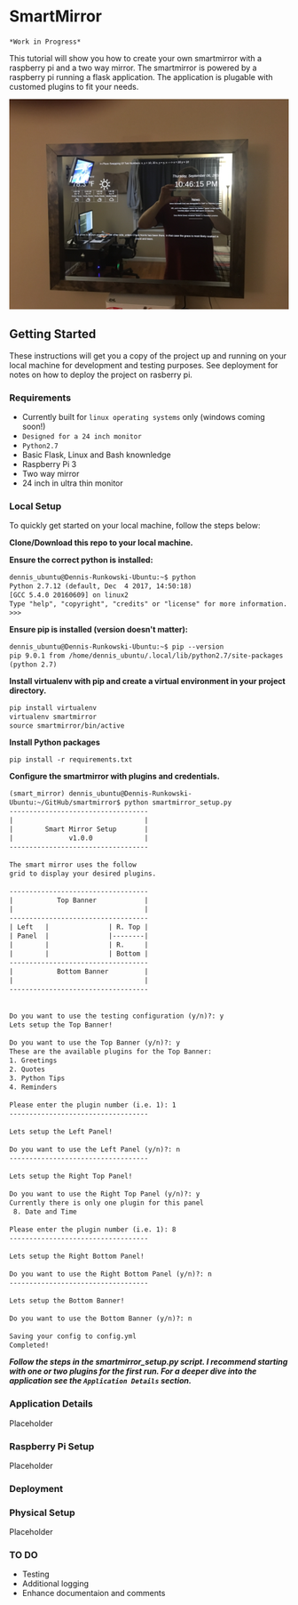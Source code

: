 # SmartMirror
`*Work in Progress*`

This tutorial will show you how to create your own smartmirror with a raspberry pi and a two way mirror. The smartmirror is powered by a raspberry pi running a flask application. The application is plugable with customed plugins to fit your needs.

![Alt text](img/smartmirror.JPG?raw=true "Smartmirror")

## Getting Started
These instructions will get you a copy of the project up and running on your local machine for development and testing purposes. See deployment for notes on how to deploy the project on rasberry pi.
### Requirements
* Currently built for `linux operating systems` only (windows coming soon!)
* `Designed for a 24 inch monitor`
* `Python2.7`
* Basic Flask, Linux and Bash knownledge
* Raspberry Pi 3
* Two way mirror
* 24 inch in ultra thin monitor

### Local Setup
To quickly get started on your local machine, follow the steps below:

**Clone/Download this repo to your local machine.**

**Ensure the correct python is installed:**
```
dennis_ubuntu@Dennis-Runkowski-Ubuntu:~$ python
Python 2.7.12 (default, Dec  4 2017, 14:50:18) 
[GCC 5.4.0 20160609] on linux2
Type "help", "copyright", "credits" or "license" for more information.
>>> 
```
**Ensure pip is installed (version doesn't matter):**
```
dennis_ubuntu@Dennis-Runkowski-Ubuntu:~$ pip --version
pip 9.0.1 from /home/dennis_ubuntu/.local/lib/python2.7/site-packages (python 2.7)

```
**Install virtualenv with pip and create a virtual environment in your project directory.**
```
pip install virtualenv
virtualenv smartmirror
source smartmirror/bin/active
```
**Install Python packages**
```
pip install -r requirements.txt
```
**Configure the smartmirror with plugins and credentials.**
```
(smart_mirror) dennis_ubuntu@Dennis-Runkowski-Ubuntu:~/GitHub/smartmirror$ python smartmirror_setup.py 
-----------------------------------
|                                 |
|        Smart Mirror Setup       |
|              v1.0.0             |
-----------------------------------
   
The smart mirror uses the follow
grid to display your desired plugins.
 
-----------------------------------
|           Top Banner            |
|                                 |
-----------------------------------
| Left   |               | R. Top |
| Panel  |               |--------|
|        |               | R.     |
|        |               | Bottom |
-----------------------------------
|           Bottom Banner         |
|                                 |
-----------------------------------
 
 
Do you want to use the testing configuration (y/n)?: y
Lets setup the Top Banner!
 
Do you want to use the Top Banner (y/n)?: y
These are the available plugins for the Top Banner:
1. Greetings
2. Quotes
3. Python Tips
4. Reminders

Please enter the plugin number (i.e. 1): 1
-----------------------------------
 
Lets setup the Left Panel!
 
Do you want to use the Left Panel (y/n)?: n
-----------------------------------
 
Lets setup the Right Top Panel!
 
Do you want to use the Right Top Panel (y/n)?: y
Currently there is only one plugin for this panel
 8. Date and Time

Please enter the plugin number (i.e. 1): 8
-----------------------------------
 
Lets setup the Right Bottom Panel!
 
Do you want to use the Right Bottom Panel (y/n)?: n
-----------------------------------
 
Lets setup the Bottom Banner!
 
Do you want to use the Bottom Banner (y/n)?: n

Saving your config to config.yml
Completed!

```
***Follow the steps in the smartmirror_setup.py script. I recommend starting with one or two plugins for the first run. For a deeper dive into the application see the `Application Details` section.***

### Application Details
Placeholder

### Raspberry Pi Setup

Placeholder

### Deployment

### Physical Setup

Placeholder

### TO DO
* Testing
* Additional logging
* Enhance documentaion and comments